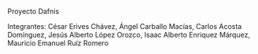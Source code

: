 Proyecto Dafnis

Integrantes:
César Erives Chávez, Ángel Carballo Macías, Carlos Acosta Domínguez, Jesús Alberto López Orozco, Isaac Alberto Enriquez Márquez, Mauricio Emanuel Ruíz Romero
